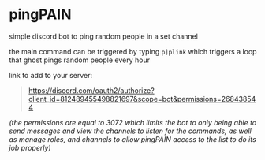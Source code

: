 # pingPAIN
simple discord bot to ping random people in a set channel

the main command can be triggered by typing `p]plink` which
triggers a loop that ghost pings random people every hour

link to add to your server:
>https://discord.com/oauth2/authorize?client_id=812489455498821697&scope=bot&permissions=268438544

*(the permissions are equal to 3072 which limits the bot to
only being able to send messages and view the channels to
listen for the commands, as well as manage roles, and channels
to allow pingPAIN access to the list to do its job properly)*
